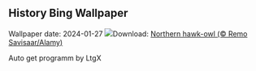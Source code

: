 ## History Bing Wallpaper
Wallpaper date: 2024-01-27
![](https://www.bing.com/th?id=OHR.HawkOwl_EN-IN6306608472_UHD.jpg&w=1000)Download: [Northern hawk-owl (© Remo Savisaar/Alamy)](https://www.bing.com/th?id=OHR.HawkOwl_EN-IN6306608472_UHD.jpg)

Auto get programm by LtgX
